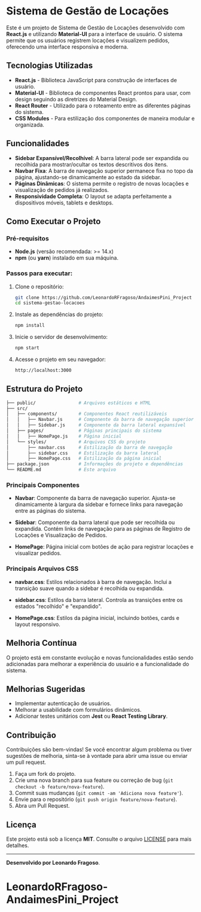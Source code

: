 
# Sistema de Gestão de Locações

Este é um projeto de Sistema de Gestão de Locações desenvolvido com **React.js** e utilizando **Material-UI** para a interface de usuário. O sistema permite que os usuários registrem locações e visualizem pedidos, oferecendo uma interface responsiva e moderna.

## Tecnologias Utilizadas

- **React.js** - Biblioteca JavaScript para construção de interfaces de usuário.
- **Material-UI** - Biblioteca de componentes React prontos para usar, com design seguindo as diretrizes do Material Design.
- **React Router** - Utilizado para o roteamento entre as diferentes páginas do sistema.
- **CSS Modules** - Para estilização dos componentes de maneira modular e organizada.

## Funcionalidades

- **Sidebar Expansível/Recolhível**: A barra lateral pode ser expandida ou recolhida para mostrar/ocultar os textos descritivos dos itens.
- **Navbar Fixa**: A barra de navegação superior permanece fixa no topo da página, ajustando-se dinamicamente ao estado da sidebar.
- **Páginas Dinâmicas**: O sistema permite o registro de novas locações e visualização de pedidos já realizados.
- **Responsividade Completa**: O layout se adapta perfeitamente a dispositivos móveis, tablets e desktops.

## Como Executar o Projeto

### Pré-requisitos

- **Node.js** (versão recomendada: >= 14.x)
- **npm** (ou **yarn**) instalado em sua máquina.

### Passos para executar:

1. Clone o repositório:

   ```bash
   git clone https://github.com/LeonardoRFragoso/AndaimesPini_Project
   cd sistema-gestao-locacoes
   ```

2. Instale as dependências do projeto:

   ```bash
   npm install
   ```

3. Inicie o servidor de desenvolvimento:

   ```bash
   npm start
   ```

4. Acesse o projeto em seu navegador:

   ```bash
   http://localhost:3000
   ```

## Estrutura do Projeto

```bash
├── public/                # Arquivos estáticos e HTML
├── src/
│   ├── components/        # Componentes React reutilizáveis
│   │   ├── Navbar.js      # Componente da barra de navegação superior
│   │   ├── Sidebar.js     # Componente da barra lateral expansível
│   ├── pages/             # Páginas principais do sistema
│   │   ├── HomePage.js    # Página inicial
│   └── styles/            # Arquivos CSS do projeto
│       ├── navbar.css     # Estilização da barra de navegação
│       ├── sidebar.css    # Estilização da barra lateral
│       ├── HomePage.css   # Estilização da página inicial
├── package.json           # Informações do projeto e dependências
└── README.md              # Este arquivo
```

### Principais Componentes

- **Navbar**: Componente da barra de navegação superior. Ajusta-se dinamicamente à largura da sidebar e fornece links para navegação entre as páginas do sistema.
  
- **Sidebar**: Componente da barra lateral que pode ser recolhida ou expandida. Contém links de navegação para as páginas de Registro de Locações e Visualização de Pedidos.

- **HomePage**: Página inicial com botões de ação para registrar locações e visualizar pedidos.

### Principais Arquivos CSS

- **navbar.css**: Estilos relacionados à barra de navegação. Inclui a transição suave quando a sidebar é recolhida ou expandida.
  
- **sidebar.css**: Estilos da barra lateral. Controla as transições entre os estados "recolhido" e "expandido".

- **HomePage.css**: Estilos da página inicial, incluindo botões, cards e layout responsivo.

## Melhoria Contínua

O projeto está em constante evolução e novas funcionalidades estão sendo adicionadas para melhorar a experiência do usuário e a funcionalidade do sistema.

## Melhorias Sugeridas

- Implementar autenticação de usuários.
- Melhorar a usabilidade com formulários dinâmicos.
- Adicionar testes unitários com **Jest** ou **React Testing Library**.
  
## Contribuição

Contribuições são bem-vindas! Se você encontrar algum problema ou tiver sugestões de melhoria, sinta-se à vontade para abrir uma issue ou enviar um pull request.

1. Faça um fork do projeto.
2. Crie uma nova branch para sua feature ou correção de bug (`git checkout -b feature/nova-feature`).
3. Commit suas mudanças (`git commit -am 'Adiciona nova feature'`).
4. Envie para o repositório (`git push origin feature/nova-feature`).
5. Abra um Pull Request.

## Licença

Este projeto está sob a licença **MIT**. Consulte o arquivo [LICENSE](./LICENSE) para mais detalhes.

---

**Desenvolvido por Leonardo Fragoso**.

# LeonardoRFragoso-AndaimesPini_Project
